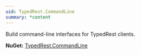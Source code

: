 ```yaml
---
uid: TypedRest.CommandLine
summary: *content
---
```

Build command-line interfaces for TypedRest clients.

**NuGet:** [TypedRest.CommandLine](https://www.nuget.org/packages/TypedRest.CommandLine/)

